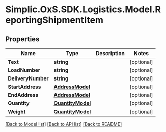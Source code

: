 # Simplic.OxS.SDK.Logistics.Model.ReportingShipmentItem

## Properties

Name | Type | Description | Notes
------------ | ------------- | ------------- | -------------
**Text** | **string** |  | [optional] 
**LoadNumber** | **string** |  | [optional] 
**DeliveryNumber** | **string** |  | [optional] 
**StartAddress** | [**AddressModel**](AddressModel.md) |  | [optional] 
**EndAddress** | [**AddressModel**](AddressModel.md) |  | [optional] 
**Quantity** | [**QuantityModel**](QuantityModel.md) |  | [optional] 
**Weight** | [**QuantityModel**](QuantityModel.md) |  | [optional] 

[[Back to Model list]](../README.md#documentation-for-models) [[Back to API list]](../README.md#documentation-for-api-endpoints) [[Back to README]](../README.md)

